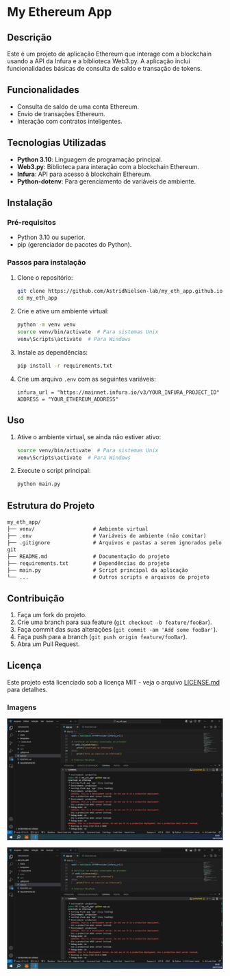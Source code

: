 # My Ethereum App

## Descrição

Este é um projeto de aplicação Ethereum que interage com a blockchain usando a API da Infura e a biblioteca Web3.py. A aplicação inclui funcionalidades básicas de consulta de saldo e transação de tokens.

## Funcionalidades

- Consulta de saldo de uma conta Ethereum.
- Envio de transações Ethereum.
- Interação com contratos inteligentes.

## Tecnologias Utilizadas

- **Python 3.10**: Linguagem de programação principal.
- **Web3.py**: Biblioteca para interação com a blockchain Ethereum.
- **Infura**: API para acesso à blockchain Ethereum.
- **Python-dotenv**: Para gerenciamento de variáveis de ambiente.

## Instalação

### Pré-requisitos

- Python 3.10 ou superior.
- pip (gerenciador de pacotes do Python).

### Passos para instalação

1. Clone o repositório:

    ```bash
    git clone https://github.com/AstridNielsen-lab/my_eth_app.github.io.git
    cd my_eth_app
    ```

2. Crie e ative um ambiente virtual:

    ```bash
    python -m venv venv
    source venv/bin/activate  # Para sistemas Unix
    venv\Scripts\activate  # Para Windows
    ```

3. Instale as dependências:

    ```bash
    pip install -r requirements.txt
    ```

4. Crie um arquivo `.env` com as seguintes variáveis:

    ```env
    infura_url = "https://mainnet.infura.io/v3/YOUR_INFURA_PROJECT_ID"
    ADDRESS = "YOUR_ETHEREUM_ADDRESS"
    ```

## Uso

1. Ative o ambiente virtual, se ainda não estiver ativo:

    ```bash
    source venv/bin/activate  # Para sistemas Unix
    venv\Scripts\activate  # Para Windows
    ```

2. Execute o script principal:

    ```bash
    python main.py
    ```

## Estrutura do Projeto

```plaintext
my_eth_app/
├── venv/                   # Ambiente virtual
├── .env                    # Variáveis de ambiente (não comitar)
├── .gitignore              # Arquivos e pastas a serem ignorados pelo git
├── README.md               # Documentação do projeto
├── requirements.txt        # Dependências do projeto
├── main.py                 # Script principal da aplicação
└── ...                     # Outros scripts e arquivos do projeto
```

## Contribuição

1. Faça um fork do projeto.
2. Crie uma branch para sua feature (`git checkout -b feature/fooBar`).
3. Faça commit das suas alterações (`git commit -am 'Add some fooBar'`).
4. Faça push para a branch (`git push origin feature/fooBar`).
5. Abra um Pull Request.

## Licença

Este projeto está licenciado sob a licença MIT - veja o arquivo [LICENSE.md](LICENSE.md) para detalhes.

### Imagens

![Tela](https://raw.githubusercontent.com/AstridNielsen-lab/my_eth_app.github.io/main/Ethereum%20Wallet%20Info%20code.png)

![Código](https://raw.githubusercontent.com/AstridNielsen-lab/my_eth_app.github.io/main/Ethereum%20Wallet%20Info%20code.png)
